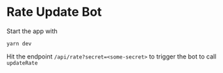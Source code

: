 # Rate Update Bot

Start the app with

```
yarn dev
```

Hit the endpoint `/api/rate?secret=<some-secret>` to trigger the bot to call `updateRate`